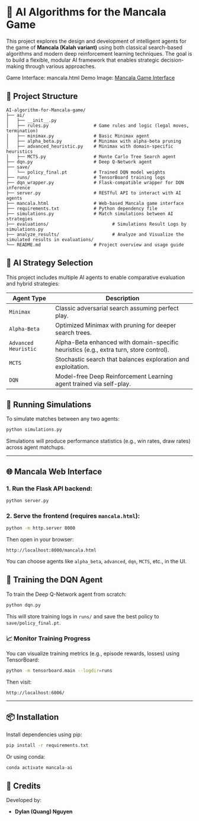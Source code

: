 # 🧠 AI Algorithms for the Mancala Game

This project explores the design and development of intelligent agents for the game of **Mancala (Kalah variant)** using both classical search-based algorithms and modern deep reinforcement learning techniques. The goal is to build a flexible, modular AI framework that enables strategic decision-making through various approaches.

Game Interface: mancala.html
Demo Image: [Mancala Game Interface](report_interface.png)

## 📁 Project Structure

```
AI-algorithm-for-Mancala-game/
├── ai/
│   ├── __init__.py
│   ├── rules.py                 # Game rules and logic (legal moves, termination)
│   ├── minimax.py               # Basic Minimax agent
│   ├── alpha_beta.py            # Minimax with alpha-beta pruning
│   ├── advanced_heuristic.py    # Minimax with domain-specific heuristics
│   ├── MCTS.py                  # Monte Carlo Tree Search agent
├── dqn.py                       # Deep Q-Network agent
├── save/
│   └── policy_final.pt          # Trained DQN model weights
├── runs/                        # TensorBoard training logs
├── dqn_wrapper.py               # Flask-compatible wrapper for DQN inference
├── server.py                    # RESTful API to interact with AI agents
├── mancala.html                 # Web-based Mancala game interface
├── requirements.txt             # Python dependency file
├── simulations.py               # Match simulations between AI strategies
├── evaluations/                        # Simulations Result Logs by simulations.py
├── analyze_results/                    # Analyze and Visualize the simulated results in evaluations/
└── README.md                    # Project overview and usage guide
```

## 🧠 AI Strategy Selection

This project includes multiple AI agents to enable comparative evaluation and hybrid strategies:

| Agent Type           | Description                                                                 |
|----------------------|-----------------------------------------------------------------------------|
| `Minimax`            | Classic adversarial search assuming perfect play.                           |
| `Alpha-Beta`         | Optimized Minimax with pruning for deeper search trees.                     |
| `Advanced Heuristic` | Alpha-Beta enhanced with domain-specific heuristics (e.g., extra turn, store control). |
| `MCTS`               | Stochastic search that balances exploration and exploitation.               |
| `DQN`                | Model-free Deep Reinforcement Learning agent trained via self-play.         |

## 🧪 Running Simulations

To simulate matches between any two agents:

```bash
python simulations.py
```

Simulations will produce performance statistics (e.g., win rates, draw rates) across agent matchups.

---

## 🌐 Mancala Web Interface

### 1. Run the Flask API backend:
```bash
python server.py
```

### 2. Serve the frontend (requires `mancala.html`):
```bash
python -m http.server 8000
```

Then open in your browser:

```
http://localhost:8000/mancala.html
```

You can choose agents like `alpha_beta`, `advanced`, `dqn`, `MCTS`, etc., in the UI.

## 🧠 Training the DQN Agent

To train the Deep Q-Network agent from scratch:

```bash
python dqn.py
```

This will store training logs in `runs/` and save the best policy to `save/policy_final.pt`.

### 📈 Monitor Training Progress

You can visualize training metrics (e.g., episode rewards, losses) using TensorBoard:

```bash
python -m tensorboard.main --logdir=runs
```

Then visit:
```
http://localhost:6006/
```

---

## 📦 Installation

Install dependencies using pip:

```bash
pip install -r requirements.txt
```

Or using conda:

```bash
conda activate mancala-ai
```

## 🤝 Credits

Developed by:
- **Dylan (Quang) Nguyen**